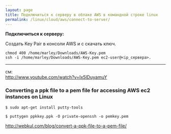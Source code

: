 ```yaml
---
layout: page
title: Подключиться к серверу в облаке AWS в командной строке linux
permalink: /linux/cloud/aws/connect-to-server/
---
```


**Подключиться к серверу:**

Создать Key Pair в консоли AWS и с скачать ключ.

    chmod 400 /home/marley/Downloads/AWS-Key.pem
    ssh -i /home/marley/Downloads/AWS-Key.pem ec2-user@<ip_сервера>.

___

см:  
http://www.youtube.com/watch?v=Ix5IDuyamuY  



### Converting a ppk file to a pem file for accessing AWS ec2 instances on Linux

    $ sudo apt-get install putty-tools

    $ puttygen ppkkey.ppk -O private-openssh -o pemkey.pem


http://webkul.com/blog/convert-a-ppk-file-to-a-pem-file/

